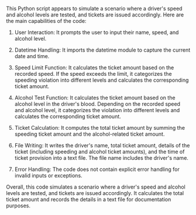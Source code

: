 This Python script appears to simulate a scenario where a driver's speed and alcohol levels are tested, and tickets are issued accordingly. Here are the main capabilities of the code:

1. User Interaction: It prompts the user to input their name, speed, and alcohol level.

2. Datetime Handling: It imports the datetime module to capture the current date and time.

3. Speed Limit Function: It calculates the ticket amount based on the recorded speed. If the speed exceeds the limit, it categorizes the speeding violation into different levels and calculates the corresponding ticket amount.

4. Alcohol Test Function: It calculates the ticket amount based on the alcohol level in the driver's blood. Depending on the recorded speed and alcohol level, it categorizes the violation into different levels and calculates the corresponding ticket amount.

5. Ticket Calculation: It computes the total ticket amount by summing the speeding ticket amount and the alcohol-related ticket amount.

6. File Writing: It writes the driver's name, total ticket amount, details of the ticket (including speeding and alcohol ticket amounts), and the time of ticket provision into a text file. The file name includes the driver's name.

7. Error Handling: The code does not contain explicit error handling for invalid inputs or exceptions.

Overall, this code simulates a scenario where a driver's speed and alcohol levels are tested, and tickets are issued accordingly. It calculates the total ticket amount and records the details in a text file for documentation purposes.
